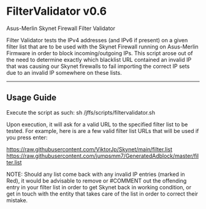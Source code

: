 # FilterValidator v0.6
Asus-Merlin Skynet Firewall Filter Validator

Filter Validator tests the IPv4 addresses (and IPv6 if present) on a given filter list that are to be used with the Skynet Firewall running on Asus-Merlin Firmware in order to block incoming/outgoing IPs. This script arose out of the need to determine exactly which blacklist URL contained an invalid IP that was causing our Skynet firewalls to fail importing the correct IP sets due to an invalid IP somewhere on these lists.

-------------------------------------------------------------------------------------------------------------------------
Usage Guide
-------------------------------------------------------------------------------------------------------------------------
Execute the script as such: sh /jffs/scripts/filtervalidator.sh

Upon execution, it will ask for a valid URL to the specified filter list to be tested. For example, here is are a few valid filter list URLs that will be used if you press enter:

https://raw.githubusercontent.com/ViktorJp/Skynet/main/filter.list
https://raw.githubusercontent.com/jumpsmm7/GeneratedAdblock/master/filter.list

NOTE: Should any list come back with any invalid IP entries (marked in Red), it would be advisable to remove or #COMMENT out the offending entry in your filter list in order to get Skynet back in working condition, or get in touch with the entity that takes care of the list in order to correct their mistake.
